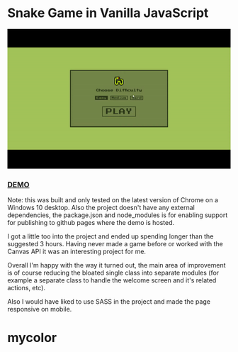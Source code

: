 # Snake Game in Vanilla JavaScript

![alt text](https://raw.githubusercontent.com/TowhidKashem/snake-game/master/preview.gif)

### [**DEMO**](https://towhidkashem.github.io/snake-game/)

Note: this was built and only tested on the latest version of Chrome on a Windows 10 desktop. Also the project doesn't have any external dependencies, the package.json and node_modules is for enabling support for publishing to github pages where the demo is hosted.

I got a little too into the project and ended up spending longer than the suggested 3 hours. Having never made a game before or worked with the Canvas API it was an interesting project for me.

Overall I'm happy with the way it turned out, the main area of improvement is of course reducing the bloated single class into separate modules (for example a separate class to handle the welcome screen and it's related actions, etc).

Also I would have liked to use SASS in the project and made the page responsive on mobile.
# mycolor
